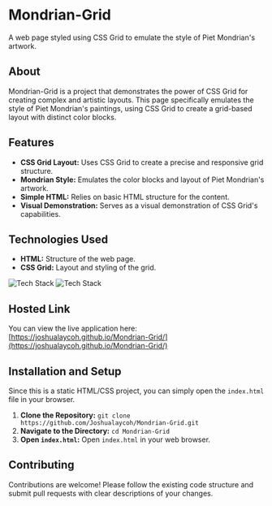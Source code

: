 # Mondrian-Grid

A web page styled using CSS Grid to emulate the style of Piet Mondrian's artwork.

## About

Mondrian-Grid is a project that demonstrates the power of CSS Grid for creating complex and artistic layouts. This page specifically emulates the style of Piet Mondrian's paintings, using CSS Grid to create a grid-based layout with distinct color blocks.

## Features

-   **CSS Grid Layout:** Uses CSS Grid to create a precise and responsive grid structure.
-   **Mondrian Style:** Emulates the color blocks and layout of Piet Mondrian's artwork.
-   **Simple HTML:** Relies on basic HTML structure for the content.
-   **Visual Demonstration:** Serves as a visual demonstration of CSS Grid's capabilities.

## Technologies Used

-   **HTML:** Structure of the web page.
-   **CSS Grid:** Layout and styling of the grid.

![Tech Stack](https://img.shields.io/badge/HTML-E34F26?style=for-the-badge&logo=html5&logoColor=white)
![Tech Stack](https://img.shields.io/badge/CSS-1572B6?style=for-the-badge&logo=css3&logoColor=white)

## Hosted Link

You can view the live application here: [https://joshualaycoh.github.io/Mondrian-Grid/](https://joshualaycoh.github.io/Mondrian-Grid/)

## Installation and Setup

Since this is a static HTML/CSS project, you can simply open the `index.html` file in your browser.

1.  **Clone the Repository:** `git clone https://github.com/Joshualaycoh/Mondrian-Grid.git`
2.  **Navigate to the Directory:** `cd Mondrian-Grid`
3.  **Open `index.html`:** Open `index.html` in your web browser.

## Contributing

Contributions are welcome! Please follow the existing code structure and submit pull requests with clear descriptions of your changes.
